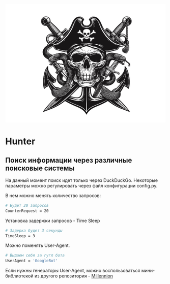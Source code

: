 <div align="center">
  <img src="https://github.com/rickert156/rickert156/blob/main/assets/Hunter2.png" alt="Hunter">
</div>

# Hunter
## Поиск информации через различные поисковые системы
На данный момент поиск идет только через DuckDuckGo. Некоторые параметры можно регулировать через файл конфигурации config.py. <p>
В нем можно менять количество запросов:
```sh
# Будет 20 запросов
CounterRequest = 20 
```
Установка задержки запросов - Time Sleep
```sh
# Задерка будет 3 секунды
TimeSleep = 3
```
Можно поменять User-Agent. 
```sh
# Выдаем себя за гугл бота
UserAgent = 'GoogleBot'
```
Если нужны генераторы User-Agent, можно воспользоваться мини-библиотекой из другого репозитория - <a href="https://github.com/rickert156/Millennion">Millennion</a>

